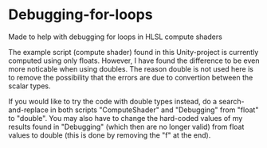 # Debugging-for-loops
Made to help with debugging for loops in HLSL compute shaders

The example script (compute shader) found in this Unity-project is currently computed using only floats. However, I have found the difference to be even more noticable when using doubles. The reason double is not used here is to remove the possibility that the errors are due to convertion between the scalar types.

If you would like to try the code with double types instead, do a search-and-replace in both scripts "ComputeShader" and "Debugging" from "float" to "double". You may also have to change the hard-coded values of my results found in "Debugging" (which then are no longer valid) from float values to double (this is done by removing the "f" at the end).
